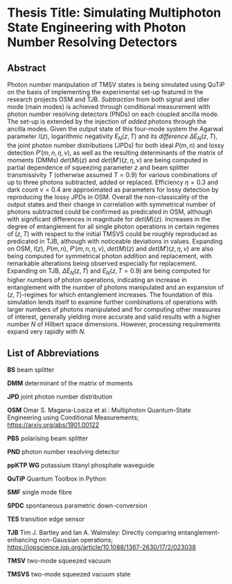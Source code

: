 # Thesis Title: Simulating Multiphoton State Engineering with Photon Number Resolving Detectors

## Abstract

Photon number manipulation of TMSV states is being simulated using QuTiP on the basis
of implementing the experimental set-up featured in the research projects OSM and
TJB. _Subtraction_ from both signal and idler mode (main modes) is achieved through
conditional measurement with photon number resolving detectors (PNDs) on each coupled
ancilla mode. The set-up is extended by the injection of _added_ photons through the
ancilla modes. Given the output state of this four-mode system the Agarwal parameter
$I(z)$, logarithmic negativity $E_{N}(z, T)$ and its _difference_ $\Delta E_{N}(z, T)$, the joint photon
number distributions (JPDs) for both ideal $P(m, n)$ and lossy detection $P'(m, n, \eta, \nu)$,
as well as the resulting determinants of the matrix of moments (DMMs) $det(M)(z)$ and
$det(M')(z, \eta, \nu)$ are being computed in partial dependence of squeezing parameter $z$ and
beam splitter transmissivity $T$ (otherwise assumed $T = 0.9$) for various combinations of
up to three photons subtracted, added or replaced. Efficiency $\eta = 0.3$ and dark count
$\nu = 0.4$ are approximated as parameters for lossy detection by reproducing the lossy JPDs
in OSM.
Overall the non-classicality of the output states and their change in correlation with symmetrical
number of photons subtracted could be confirmed as predicated in OSM, although
with significant differences in magnitude for $det(M)(z)$. Increases in the degree of entanglement
for all single photon operations in certain regimes of $(z, T)$ with respect to the
initial TMSVS could be roughly reproduced as predicated in TJB, although with noticeable
deviations in values. Expanding on OSM, $I(z)$, $P(m, n)$, $P'(m, n, \eta, \nu)$, $det(M)(z)$
and $det(M')(z, \eta, \nu)$ are also being computed for symmetrical photon addition and replacement,
with remarkable alterations being observed especially for replacement. Expanding
on TJB, $\Delta E_{N}(z, T)$ and $E_{N}(z, T = 0.9)$ are being computed for higher numbers of photon
operations, indicating an increase in entanglement with the number of photons manipulated
and an expansion of $(z, T)$-regimes for which entanglement increases.
The foundation of this simulation lends itself to examine further combinations of operations
with larger numbers of photons manipulated and for computing other measures of
interest, generally yielding more accurate and valid results with a higher number $N$ of
Hilbert space dimensions. However, processing requirements expand very rapidly with $N$.


## List of Abbreviations

__BS__ beam splitter

__DMM__ determinant of the matrix of moments

__JPD__ joint photon number distribution

__OSM__ Omar S. Magana-Loaiza et al.: Multiphoton Quantum-State Engineering using Conditional Measurements; https://arxiv.org/abs/1901.00122

__PBS__ polarising beam splitter

__PND__ photon number resolving detector

__ppKTP WG__ potassium titanyl phosphate waveguide

__QuTiP__ Quantum Toolbox in Python

__SMF__ single mode fibre

__SPDC__ spontaneous parametric down-conversion

__TES__ transition edge sensor

__TJB__ Tim J. Bartley and Ian A. Walmsley: Directly comparing entanglement-enhancing non-Gaussian operations; https://iopscience.iop.org/article/10.1088/1367-2630/17/2/023038

__TMSV__ two-mode squeezed vacuum

__TMSVS__ two-mode squeezed vacuum state
